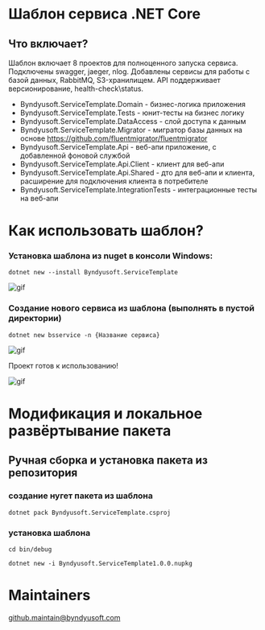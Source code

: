 ﻿# Шаблон сервиса .NET Core

## Что включает?
Шаблон включает 8 проектов для полноценного запуска сервиса. Подключены swagger, jaeger, nlog. Добавлены сервисы для работы с базой данных, RabbitMQ, S3-хранилищем. API поддерживает версионирование, health-check\status.

- Byndyusoft.ServiceTemplate.Domain - бизнес-логика приложения
- Byndyusoft.ServiceTemplate.Tests - юнит-тесты на бизнес логику
- Byndyusoft.ServiceTemplate.DataAccess - слой доступа к данным
- Byndyusoft.ServiceTemplate.Migrator - мигратор базы данных на основе https://github.com/fluentmigrator/fluentmigrator
- Byndyusoft.ServiceTemplate.Api - веб-апи приложение, с добавленной фоновой службой
- Byndyusoft.ServiceTemplate.Api.Client - клиент для веб-апи
- Byndyusoft.ServiceTemplate.Api.Shared - дто для веб-апи и клиента, расширение для подключения клиента в потребителе
- Byndyusoft.ServiceTemplate.IntegrationTests - интеграционные тесты на веб-апи



# Как использовать шаблон?
### Установка шаблона из nuget в консоли Windows:
`dotnet new --install Byndyusoft.ServiceTemplate`

![gif](https://i.imgur.com/yKPSngl.gif)

### Создание нового сервиса из шаблона (выполнять в пустой директории)
`dotnet new bsservice -n {Название сервиса}`

![gif](https://i.imgur.com/q0ivkq1.gif)

Проект готов к использованию!

![gif](https://i.imgur.com/vCcvlj1.png)

# Модификация и локальное развёртывание пакета
## Ручная сборка и установка пакета из репозитория
### создание нугет пакета из шаблона 
`dotnet pack Byndyusoft.ServiceTemplate.csproj`

### установка шаблона 
`cd bin/debug`

`dotnet new -i Byndyusoft.ServiceTemplate1.0.0.nupkg`

# Maintainers
github.maintain@byndyusoft.com
